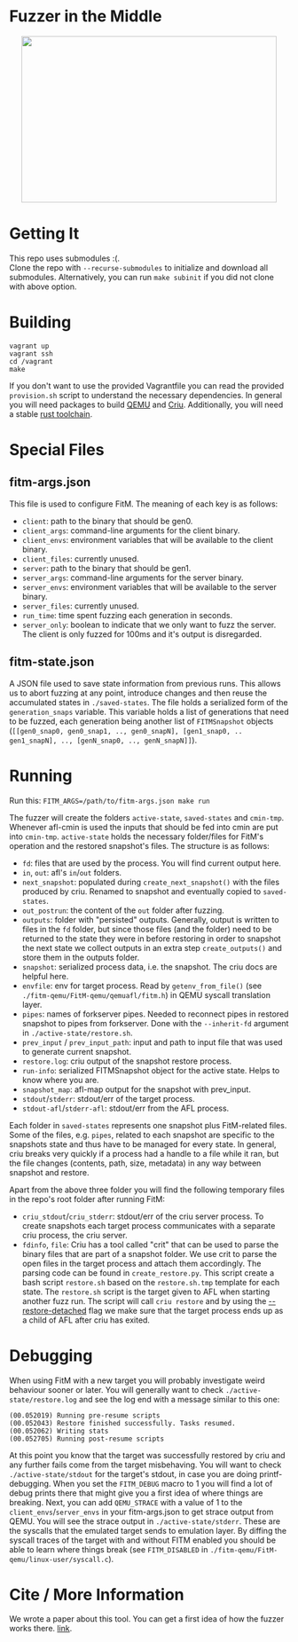 # Fuzzer in the Middle
<p align="center">
  <img width="460" height="300" src="https://user-images.githubusercontent.com/22647728/158073817-5ed845b2-46ea-4ce9-8ae3-4103b30653f6.gif">
</p>


# Getting It

This repo uses submodules :(.  
Clone the repo with `--recurse-submodules` to initialize and download all submodules.
Alternatively, you can run `make subinit` if you did not clone with above option.

# Building

```
vagrant up
vagrant ssh
cd /vagrant
make
```

If you don't want to use the provided Vagrantfile you can read the provided `provision.sh` script to understand the necessary dependencies. In general you will need packages to build [QEMU](https://github.com/AFLplusplus/qemuafl/blob/master/README.rst) and [Criu](https://criu.org/Installation#Installing_build_dependencies). Additionally, you will need a stable [rust toolchain](https://www.rust-lang.org/tools/install).

# Special Files
## fitm-args.json

This file is used to configure FitM. The meaning of each key is as follows:

- `client`: path to the binary that should be gen0.
- `client_args`: command-line arguments for the client binary.
- `client_envs`: environment variables that will be available to the client binary.
- `client_files`: currently unused.
- `server`: path to the binary that should be gen1.
- `server_args`: command-line arguments for the server binary.
- `server_envs`: environment variables that will be available to the server binary.
- `server_files`: currently unused.
- `run_time`: time spent fuzzing each generation in seconds.
- `server_only`: boolean to indicate that we only want to fuzz the server. The client is only fuzzed for 100ms and it's output is disregarded. 

## fitm-state.json

A JSON file used to save state information from previous runs. This allows us to abort fuzzing at any point, introduce changes and then reuse the accumulated states in `./saved-states`. The file holds a serialized form of the `generation_snaps` variable. This variable holds a list of generations that need to be fuzzed, each generation being another list of `FITMSnapshot` objects (`[[gen0_snap0, gen0_snap1, .., gen0_snapN], [gen1_snap0, .. gen1_snapN], .., [genN_snap0, .., genN_snapN]]`).

# Running 
Run this: `FITM_ARGS=/path/to/fitm-args.json make run`

The fuzzer will create the folders `active-state`, `saved-states` and `cmin-tmp`. 
Whenever afl-cmin is used the inputs that should be fed into cmin are put into `cmin-tmp`.
`active-state` holds the necessary folder/files for FitM's operation and the restored snapshot's files.
The structure is as follows:

- `fd`: files that are used by the process. You will find current output here.
- `in`, `out`: afl's `in`/`out` folders.
- `next_snapshot`: populated during `create_next_snapshot()` with the files produced by criu. Renamed to snapshot and eventually copied to `saved-states`. 
- `out_postrun`: the content of the `out` folder after fuzzing.  
- `outputs`: folder with "persisted" outputs. Generally, output is written to files in the `fd` folder, but since those files (and the folder) need to be returned to the state they were in before restoring in order to snapshot the next state we collect outputs in an extra step `create_outputs()` and store them in the outputs folder.
- `snapshot`: serialized process data, i.e. the snapshot. The criu docs are helpful here.
- `envfile`: env for target process. Read by `getenv_from_file()` (see `./fitm-qemu/FitM-qemu/qemuafl/fitm.h`) in QEMU syscall translation layer.
- `pipes`: names of forkserver pipes. Needed to reconnect pipes in restored snapshot to pipes from forkserver. Done with the `--inherit-fd` argument in `./active-state/restore.sh`.
- `prev_input` / `prev_input_path`: input and path to input file that was used to generate current snapshot.
- `restore.log`: criu output of the snapshot restore process.
- `run-info`: serialized FITMSnapshot object for the active state. Helps to know where you are.
- `snapshot_map`: afl-map output for the snapshot with prev_input.
- `stdout`/`stderr`: stdout/err of the target process.
- `stdout-afl`/`stderr-afl`: stdout/err from the AFL process.

Each folder in `saved-states` represents one snapshot plus FitM-related files. Some of the files, e.g. `pipes`, related to each snapshot are specific to the snapshots state and thus have to be managed for every state.
In general, criu breaks very quickly if a process had a handle to a file while it ran, but the file changes (contents, path, size, metadata) in any way between snapshot and restore. 

Apart from the above three folder you will find the following temporary files in the repo's root folder after running FitM:

- `criu_stdout`/`criu_stderr`: stdout/err of the criu server process. To create snapshots each target process communicates with a separate criu process, the criu server. 
- `fdinfo`, `file`: Criu has a tool called "crit" that can be used to parse the binary files that are part of a snapshot folder. We use crit to parse the open files in the target process and attach them accordingly. The parsing code can be found in `create_restore.py`. This script create a bash script `restore.sh` based on the `restore.sh.tmp` template for each state. The `restore.sh` script is the target given to AFL when starting another fuzz run. The script will call `criu restore` and by using the [--restore-detached](https://criu.org/Tree_after_restore#Detached) flag we make sure that the target process ends up as a child of AFL after criu has exited.


# Debugging

When using FitM with a new target you will probably investigate weird behaviour sooner or later. 
You will generally want to check `./active-state/restore.log` and see the log end with a message similar to this one:
```
(00.052019) Running pre-resume scripts
(00.052043) Restore finished successfully. Tasks resumed.
(00.052062) Writing stats
(00.052705) Running post-resume scripts
```
At this point you know that the target was successfully restored by criu and any further fails come from the target misbehaving. 
You will want to check `./active-state/stdout` for the target's stdout, in case you are doing printf-debugging. 
When you set the `FITM_DEBUG` macro to 1 you will find a lot of debug prints there that might give you a first idea of where things are breaking.
Next, you can add `QEMU_STRACE` with a value of 1 to the `client_envs`/`server_envs` in your fitm-args.json to get strace output from QEMU. 
You will see the strace output in `./active-state/stderr`. These are the syscalls that the emulated target sends to emulation layer. 
By diffing the syscall traces of the target with and without FITM enabled you should be able to learn where things break (see `FITM_DISABLED` in `./fitm-qemu/FitM-qemu/linux-user/syscall.c`).

# Cite / More Information

We wrote a paper about this tool. You can get a first idea of how the fuzzer works there.
[link](...).

